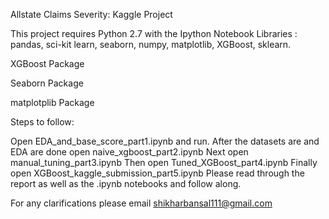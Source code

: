 Allstate Claims Severity: Kaggle Project

This project requires Python 2.7 with the Ipython Notebook Libraries : pandas, sci-kit learn, seaborn, numpy, matplotlib, XGBoost, sklearn.

XGBoost Package

Seaborn Package

matplotplib Package

Steps to follow:

Open EDA_and_base_score_part1.ipynb and run.
After the datasets are and EDA are done open naive_xgboost_part2.ipynb
Next open manual_tuning_part3.ipynb
Then open Tuned_XGBoost_part4.ipynb
Finally open XGBoost_kaggle_submission_part5.ipynb
Please read through the report as well as the .ipynb notebooks and follow along.

For any clarifications please email shikharbansal111@gmail.com
